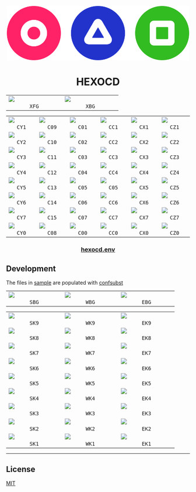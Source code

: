 <!-- mxc: path=./README.md -->

<div align="center">
  <img src=".github/assets/icon.png" width="500px"/>
  <h1>HEXOCD</h1>
</div>

<div align="center">
  <table>
    <tbody>
      <tr>
        <td width="140"><img width="120" src="https://placehold.co/120x70/AA99FF/0F122F.webp?text=AA99FF&font=raleway"/><br><div align="center"><kbd>XFG</kbd></div></td>
        <td width="140"><img width="120" src="https://placehold.co/120x70/0F122F/AA99FF.webp?text=0F122F&font=raleway"/><br><div align="center"><kbd>XBG</kbd></div></td>
      </tr>
    </tbody>
  </table>
</div>

<div align="center">
  <table>
    <tbody>
      <tr>
        <td width="140"><img width="120" src="https://placehold.co/120x70/AA66AA/000.webp?text=AA66AA&font=raleway"/><br><div align="center"><kbd>CY1</kbd></div></td>
        <td width="140"><img width="120" src="https://placehold.co/120x70/BB5599/000.webp?text=BB5599&font=raleway"/><br><div align="center"><kbd>C09</kbd></div></td>
        <td width="140"><img width="120" src="https://placehold.co/120x70/CC4488/000.webp?text=CC4488&font=raleway"/><br><div align="center"><kbd>C01</kbd></div></td>
        <td width="140"><img width="120" src="https://placehold.co/120x70/DD3377/000.webp?text=DD3377&font=raleway"/><br><div align="center"><kbd>CC1</kbd></div></td>
        <td width="140"><img width="120" src="https://placehold.co/120x70/EE2266/000.webp?text=EE2266&font=raleway"/><br><div align="center"><kbd>CX1</kbd></div></td>
        <td width="140"><img width="120" src="https://placehold.co/120x70/FF1155/000.webp?text=FF1155&font=raleway"/><br><div align="center"><kbd>CZ1</kbd></div></td>
      </tr>
      <tr>
        <td width="140"><img width="120" src="https://placehold.co/120x70/99EE88/000.webp?text=99EE88&font=raleway"/><br><div align="center"><kbd>CY2</kbd></div></td>
        <td width="140"><img width="120" src="https://placehold.co/120x70/77DD66/000.webp?text=77DD66&font=raleway"/><br><div align="center"><kbd>C10</kbd></div></td>
        <td width="140"><img width="120" src="https://placehold.co/120x70/55CC44/000.webp?text=55CC44&font=raleway"/><br><div align="center"><kbd>C02</kbd></div></td>
        <td width="140"><img width="120" src="https://placehold.co/120x70/33BB22/000.webp?text=33BB22&font=raleway"/><br><div align="center"><kbd>CC2</kbd></div></td>
        <td width="140"><img width="120" src="https://placehold.co/120x70/11AA11/000.webp?text=11AA11&font=raleway"/><br><div align="center"><kbd>CX2</kbd></div></td>
        <td width="140"><img width="120" src="https://placehold.co/120x70/009900/000.webp?text=009900&font=raleway"/><br><div align="center"><kbd>CZ2</kbd></div></td>
      </tr>
      <tr>
        <td width="140"><img width="120" src="https://placehold.co/120x70/FFBB88/000.webp?text=FFBB88&font=raleway"/><br><div align="center"><kbd>CY3</kbd></div></td>
        <td width="140"><img width="120" src="https://placehold.co/120x70/FFAA66/000.webp?text=FFAA66&font=raleway"/><br><div align="center"><kbd>C11</kbd></div></td>
        <td width="140"><img width="120" src="https://placehold.co/120x70/EE9944/000.webp?text=EE9944&font=raleway"/><br><div align="center"><kbd>C03</kbd></div></td>
        <td width="140"><img width="120" src="https://placehold.co/120x70/EE7722/000.webp?text=EE7722&font=raleway"/><br><div align="center"><kbd>CC3</kbd></div></td>
        <td width="140"><img width="120" src="https://placehold.co/120x70/DD5511/000.webp?text=DD5511&font=raleway"/><br><div align="center"><kbd>CX3</kbd></div></td>
        <td width="140"><img width="120" src="https://placehold.co/120x70/DD3300/000.webp?text=DD3300&font=raleway"/><br><div align="center"><kbd>CZ3</kbd></div></td>
      </tr>
      <tr>
        <td width="140"><img width="120" src="https://placehold.co/120x70/99DDDD/000.webp?text=99DDDD&font=raleway"/><br><div align="center"><kbd>CY4</kbd></div></td>
        <td width="140"><img width="120" src="https://placehold.co/120x70/66BBDD/000.webp?text=66BBDD&font=raleway"/><br><div align="center"><kbd>C12</kbd></div></td>
        <td width="140"><img width="120" src="https://placehold.co/120x70/3399EE/000.webp?text=3399EE&font=raleway"/><br><div align="center"><kbd>C04</kbd></div></td>
        <td width="140"><img width="120" src="https://placehold.co/120x70/1177EE/000.webp?text=1177EE&font=raleway"/><br><div align="center"><kbd>CC4</kbd></div></td>
        <td width="140"><img width="120" src="https://placehold.co/120x70/3311FF/FFF.webp?text=3311FF&font=raleway"/><br><div align="center"><kbd>CX4</kbd></div></td>
        <td width="140"><img width="120" src="https://placehold.co/120x70/2211FE/FFF.webp?text=2211FE&font=raleway"/><br><div align="center"><kbd>CZ4</kbd></div></td>
      </tr>
      <tr>
        <td width="140"><img width="120" src="https://placehold.co/120x70/8899FF/000.webp?text=8899FF&font=raleway"/><br><div align="center"><kbd>CY5</kbd></div></td>
        <td width="140"><img width="120" src="https://placehold.co/120x70/7777EE/000.webp?text=7777EE&font=raleway"/><br><div align="center"><kbd>C13</kbd></div></td>
        <td width="140"><img width="120" src="https://placehold.co/120x70/6666DD/000.webp?text=6666DD&font=raleway"/><br><div align="center"><kbd>C05</kbd></div></td>
        <td width="140"><img width="120" src="https://placehold.co/120x70/6666DD/000.webp?text=6666DD&font=raleway"/><br><div align="center"><kbd>C05</kbd></div></td>
        <td width="140"><img width="120" src="https://placehold.co/120x70/4422BB/FFF.webp?text=4422BB&font=raleway"/><br><div align="center"><kbd>CX5</kbd></div></td>
        <td width="140"><img width="120" src="https://placehold.co/120x70/3311AA/FFF.webp?text=3311AA&font=raleway"/><br><div align="center"><kbd>CZ5</kbd></div></td>
      </tr>
      <tr>
        <td width="140"><img width="120" src="https://placehold.co/120x70/88FFDD/000.webp?text=88FFDD&font=raleway"/><br><div align="center"><kbd>CY6</kbd></div></td>
        <td width="140"><img width="120" src="https://placehold.co/120x70/66EECC/000.webp?text=66EECC&font=raleway"/><br><div align="center"><kbd>C14</kbd></div></td>
        <td width="140"><img width="120" src="https://placehold.co/120x70/44DDBB/000.webp?text=44DDBB&font=raleway"/><br><div align="center"><kbd>C06</kbd></div></td>
        <td width="140"><img width="120" src="https://placehold.co/120x70/22CCAA/000.webp?text=22CCAA&font=raleway"/><br><div align="center"><kbd>CC6</kbd></div></td>
        <td width="140"><img width="120" src="https://placehold.co/120x70/11BB99/000.webp?text=11BB99&font=raleway"/><br><div align="center"><kbd>CX6</kbd></div></td>
        <td width="140"><img width="120" src="https://placehold.co/120x70/00AA88/000.webp?text=00AA88&font=raleway"/><br><div align="center"><kbd>CZ6</kbd></div></td>
      </tr>
      <tr>
        <td width="140"><img width="120" src="https://placehold.co/120x70/99BBDD/000.webp?text=99BBDD&font=raleway"/><br><div align="center"><kbd>CY7</kbd></div></td>
        <td width="140"><img width="120" src="https://placehold.co/120x70/88AACC/000.webp?text=88AACC&font=raleway"/><br><div align="center"><kbd>C15</kbd></div></td>
        <td width="140"><img width="120" src="https://placehold.co/120x70/7799BB/000.webp?text=7799BB&font=raleway"/><br><div align="center"><kbd>C07</kbd></div></td>
        <td width="140"><img width="120" src="https://placehold.co/120x70/6677AA/FFF.webp?text=6677AA&font=raleway"/><br><div align="center"><kbd>CC7</kbd></div></td>
        <td width="140"><img width="120" src="https://placehold.co/120x70/555599/FFF.webp?text=555599&font=raleway"/><br><div align="center"><kbd>CX7</kbd></div></td>
        <td width="140"><img width="120" src="https://placehold.co/120x70/443388/FFF.webp?text=443388&font=raleway"/><br><div align="center"><kbd>CZ7</kbd></div></td>
      </tr>
      <tr>
        <td width="140"><img width="120" src="https://placehold.co/120x70/4466AA/FFF.webp?text=4466AA&font=raleway"/><br><div align="center"><kbd>CY0</kbd></div></td>
        <td width="140"><img width="120" src="https://placehold.co/120x70/335599/FFF.webp?text=335599&font=raleway"/><br><div align="center"><kbd>C08</kbd></div></td>
        <td width="140"><img width="120" src="https://placehold.co/120x70/224477/FFF.webp?text=224477&font=raleway"/><br><div align="center"><kbd>C00</kbd></div></td>
        <td width="140"><img width="120" src="https://placehold.co/120x70/113355/FFF.webp?text=113355&font=raleway"/><br><div align="center"><kbd>CC0</kbd></div></td>
        <td width="140"><img width="120" src="https://placehold.co/120x70/112233/FFF.webp?text=112233&font=raleway"/><br><div align="center"><kbd>CX0</kbd></div></td>
        <td width="140"><img width="120" src="https://placehold.co/120x70/001111/FFF.webp?text=001111&font=raleway"/><br><div align="center"><kbd>CZ0</kbd></div></td>
      </tr>
    </tbody>
  </table>
</div>


<div align="center">
    <h3><a href="hexocd.env">hexocd.env</a></h3>
</div>




Development
-----------

The files in [sample](./sample) are populated with [confsubst](https://github.com/metaory/confsubst)


<div align="center">
  <table>
    <tbody>
      <tr>
        <td width="140"><img width="120" src="https://placehold.co/120x70/FF1155/000000.webp?text=FF1155&font=raleway"/><br><div align="center"><kbd>SBG</kbd></div></td>
        <td width="140"><img width="120" src="https://placehold.co/120x70/3311FF/CCBBFF.webp?text=3311FF&font=raleway"/><br><div align="center"><kbd>WBG</kbd></div></td>
        <td width="140"><img width="120" src="https://placehold.co/120x70/11AA00/000000.webp?text=11AA00&font=raleway"/><br><div align="center"><kbd>EBG</kbd></div></td>
      </tr>
    </tbody>
  </table>
</div>

<div align="center">
  <table>
    <tbody>
      <tr>
        <td width="140"><img width="120" src="https://placehold.co/120x70/FF99DD/000.webp?text=FF99DD&font=raleway"/><br><div align="center"><kbd>SK9</kbd></div></td>
        <td width="140"><img width="120" src="https://placehold.co/120x70/CC99FF/000.webp?text=CC99FF&font=raleway"/><br><div align="center"><kbd>WK9</kbd></div></td>
        <td width="140"><img width="120" src="https://placehold.co/120x70/AAFF99/000.webp?text=AAFF99&font=raleway"/><br><div align="center"><kbd>EK9</kbd></div></td>
      </tr>
      <tr>
        <td width="140"><img width="120" src="https://placehold.co/120x70/FF88CC/000.webp?text=FF88CC&font=raleway"/><br><div align="center"><kbd>SK8</kbd></div></td>
        <td width="140"><img width="120" src="https://placehold.co/120x70/BB88FF/000.webp?text=BB88FF&font=raleway"/><br><div align="center"><kbd>WK8</kbd></div></td>
        <td width="140"><img width="120" src="https://placehold.co/120x70/99FF88/000.webp?text=99FF88&font=raleway"/><br><div align="center"><kbd>EK8</kbd></div></td>
      </tr>
      <tr>
        <td width="140"><img width="120" src="https://placehold.co/120x70/FF77BB/000.webp?text=FF77BB&font=raleway"/><br><div align="center"><kbd>SK7</kbd></div></td>
        <td width="140"><img width="120" src="https://placehold.co/120x70/AA77EE/000.webp?text=AA77EE&font=raleway"/><br><div align="center"><kbd>WK7</kbd></div></td>
        <td width="140"><img width="120" src="https://placehold.co/120x70/88EE77/000.webp?text=88EE77&font=raleway"/><br><div align="center"><kbd>EK7</kbd></div></td>
      </tr>
      <tr>
        <td width="140"><img width="120" src="https://placehold.co/120x70/FF66AA/000.webp?text=FF66AA&font=raleway"/><br><div align="center"><kbd>SK6</kbd></div></td>
        <td width="140"><img width="120" src="https://placehold.co/120x70/9966EE/FFF.webp?text=9966EE&font=raleway"/><br><div align="center"><kbd>WK6</kbd></div></td>
        <td width="140"><img width="120" src="https://placehold.co/120x70/77EE66/FFF.webp?text=77EE66&font=raleway"/><br><div align="center"><kbd>EK6</kbd></div></td>
      </tr>
      <tr>
        <td width="140"><img width="120" src="https://placehold.co/120x70/FF5599/000.webp?text=FF5599&font=raleway"/><br><div align="center"><kbd>SK5</kbd></div></td>
        <td width="140"><img width="120" src="https://placehold.co/120x70/8855DD/FFF.webp?text=8855DD&font=raleway"/><br><div align="center"><kbd>WK5</kbd></div></td>
        <td width="140"><img width="120" src="https://placehold.co/120x70/66DD55/FFF.webp?text=66DD55&font=raleway"/><br><div align="center"><kbd>EK5</kbd></div></td>
      </tr>
      <tr>
        <td width="140"><img width="120" src="https://placehold.co/120x70/EE4488/000.webp?text=EE4488&font=raleway"/><br><div align="center"><kbd>SK4</kbd></div></td>
        <td width="140"><img width="120" src="https://placehold.co/120x70/6644CC/FFF.webp?text=6644CC&font=raleway"/><br><div align="center"><kbd>WK4</kbd></div></td>
        <td width="140"><img width="120" src="https://placehold.co/120x70/55DD44/FFF.webp?text=55DD44&font=raleway"/><br><div align="center"><kbd>EK4</kbd></div></td>
      </tr>
      <tr>
        <td width="140"><img width="120" src="https://placehold.co/120x70/EE3377/000.webp?text=EE3377&font=raleway"/><br><div align="center"><kbd>SK3</kbd></div></td>
        <td width="140"><img width="120" src="https://placehold.co/120x70/443399/FFF.webp?text=443399&font=raleway"/><br><div align="center"><kbd>WK3</kbd></div></td>
        <td width="140"><img width="120" src="https://placehold.co/120x70/44CC33/FFF.webp?text=44CC33&font=raleway"/><br><div align="center"><kbd>EK3</kbd></div></td>
      </tr>
      <tr>
        <td width="140"><img width="120" src="https://placehold.co/120x70/EE2266/000.webp?text=EE2266&font=raleway"/><br><div align="center"><kbd>SK2</kbd></div></td>
        <td width="140"><img width="120" src="https://placehold.co/120x70/222266/FFF.webp?text=222266&font=raleway"/><br><div align="center"><kbd>WK2</kbd></div></td>
        <td width="140"><img width="120" src="https://placehold.co/120x70/33BB22/FFF.webp?text=33BB22&font=raleway"/><br><div align="center"><kbd>EK2</kbd></div></td>
      </tr>
      <tr>
        <td width="140"><img width="120" src="https://placehold.co/120x70/FF1155/000.webp?text=FF1155&font=raleway"/><br><div align="center"><kbd>SK1</kbd></div></td>
        <td width="140"><img width="120" src="https://placehold.co/120x70/111144/FFF.webp?text=111144&font=raleway"/><br><div align="center"><kbd>WK1</kbd></div></td>
        <td width="140"><img width="120" src="https://placehold.co/120x70/22AA11/FFF.webp?text=22AA11&font=raleway"/><br><div align="center"><kbd>EK1</kbd></div></td>
      </tr>
    </tbody>
  </table>
</div>

---

## License

[MIT](LICENSE)
